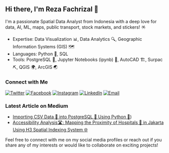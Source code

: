 ## Hi there, I'm Reza Fachrizal 👋

I'm a passionate Spatial Data Analyst from Indonesia with a deep love for data, AI, ML, maps, public transport, stock markets, and stickers! 🪅

- Expertise: Data Visualization 📊, Data Analytics 🔍, Geographic Information Systems (GIS) 🗺️
- Languages: Python 🐍, SQL
- Tools: PostgreSQL 🐘, Jupyter Notebooks (ipynb) 📓, AutoCAD 🏗️, Surpac ⛏️, QGIS 🌍, ArcGIS 🌏

### Connect with Me
[![Twitter](https://img.shields.io/twitter/follow/xxfachrizal?style=social)](https://twitter.com/xxfachrizal)
[![Facebook](https://img.shields.io/badge/Facebook-blue)](https://www.facebook.com/profile.php?id=61550052845991)
[![Instagram](https://img.shields.io/badge/Instagram-red)](https://www.instagram.com/fachrezal/)
[![LinkedIn](https://img.shields.io/badge/LinkedIn-blue)](https://www.linkedin.com/in/rfachrizal/)
[![Email](https://img.shields.io/badge/Email-%20rfachrizal@hotmail.com-%23D14836?style=flat&logo=gmail&logoColor=white)](rfachrizal@hotmail.com)

### Latest Article on Medium
- [Importing CSV Data 📄 into PostgreSQL 🐘 Using Python 🐍](https://medium.com/@rfachrizal/importing-csv-data-into-postgresql-using-python-aee6b5b11816))
- [Accessibility Analysis🛣️: Mapping the Proximity of Hospitals 🏥 in Jakarta Using H3 Spatial Indexing System 🌐](https://medium.com/@rfachrizal/accessibility-analysis-mapping-the-proximity-of-hospitals-in-jakarta-using-qneat3-and-python-4463918fcbf9)

Feel free to connect with me on my social media profiles or reach out if you share any of my interests or would like to collaborate on exciting projects!
